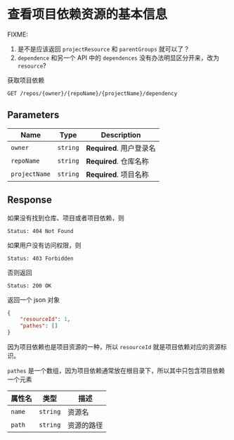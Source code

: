 # 查看项目依赖资源的基本信息

FIXME:

1. 是不是应该返回 `projectResource` 和 `parentGroups` 就可以了？
2. `dependence` 和另一个 API 中的 `dependences` 没有办法明显区分开来，改为 `resource`?

获取项目依赖

```text
GET /repos/{owner}/{repoName}/{projectName}/dependency
```

## Parameters

| Name          | Type     | Description              |
| ------------- | -------- | ------------------------ |
| `owner`       | `string` | **Required**. 用户登录名 |
| `repoName`    | `string` | **Required**. 仓库名称   |
| `projectName` | `string` | **Required**. 项目名称   |

## Response

如果没有找到仓库、项目或者项目依赖，则

```text
Status: 404 Not Found
```

如果用户没有访问权限，则

```text
Status: 403 Forbidden
```

否则返回

```text
Status: 200 OK
```

返回一个 json 对象

```json
{
    "resourceId": 1,
    "pathes": []
}
```

因为项目依赖也是项目资源的一种，所以 `resourceId` 就是项目依赖对应的资源标识。

`pathes` 是一个数组，因为项目依赖通常放在根目录下，所以其中只包含项目依赖一个元素

| 属性名 | 类型     | 描述       |
| ------ | -------- | ---------- |
| `name` | `string` | 资源名     |
| `path` | `string` | 资源的路径 |
